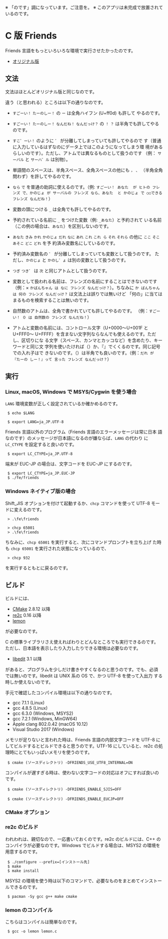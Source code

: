 <!-- -*- coding: utf-8 -*- -->

※ 「のです」調になっています。ご注意を。
※ このアプリは未完成で放置されているのです。

C 版 Friends
============

Friends 言語をもっといろいろな環境で実行させたかったのです。

* [オリジナル版](https://github.com/vain0/VainZero.Friends)

文法
----

文法はほとんどオリジナル版と同じなのです。

違う（と思われる）ところは以下の通りなのです。

* `すごーい！` `たーのしー！` の `ー` は全角ハイフン (U+ff0d) も許して
  やるのです。
* `すごーい！` `たーのしー！` `なんだね！` `なんだっけ？` の `！` `？`
  は半角でも許してやるのです。
* `すこ゛ーい！` のように `゛` が分離してしまっていても許してやるので
  す（普通に入力しているはずなのにデータ上ではこのようになってしまう環
  境があるらしいのです）。ただし、アトムでは異なるものとして扱うのです
  （例： `サーバル` と `サーハ゛ル` は別物）。
* 単語間のスペースは、半角スペース、全角スペースの他にも `，` `、`
  （半角全角問わず）を許してやるのです。
* `なら` `で` を普通の助詞に使えるのです。（例: `すごーい！ あなた 
  が ヒトの フレンズ で、かのじょ が サーバルの フレンズ なら、あなた 
  と かのじょ で ○○できる フレンズ なんだね！`）
* 変数の頭につける `_` は全角でも許してやるのです。
* 予約されている名前に `_` をつけた変数（例: `_あなた`）と予約されて
  いる名前（この例の場合は、`あなた`）を区別しないのです。
* `あなた` `きみ` `かれ` `かのじょ` `だれ` `なに` `あれ` `これ` `これ
  ら` `それ` `それら` の他に `ここ` `そこ` `あそこ` `どこ` `どれ` を予
  約済み変数名にしているのです。
* 予約済み変数名の `゛` が分離してしまっていても変数として扱うのです。
  ただし、`かのじょ` と `かのし゛ょ` は別の変数として扱うのです。
* `つぎ` `つき゛` は `次` と同じアトムとして扱うのです。
* 変数として扱われる名前は、フレンズの名前にすることはできないのです
  （例：× `かばんちゃん は なに フレンズ なんだっけ？`）。ちなみに `か
  ばんちゃん は 何の フレンズ なんだっけ？` は文法上は誤りでは無いけど
  「何の」に当てはまるものを検索することは無いのです。
* 自然数のアトムは、全角で書かれていても許してやるのです。
  （例：`すごーい！ ０ は 自然数の フレンズ なんだね！`）

* アトムと変数の名前には、コントロール文字（U+0000〜U+001F と U+FFF0〜
  U+FFFF）を含まない文字列ならなんでも使えるのです。ただし、区切りにな
  る文字（スペース、カンマとカッコなど）を含めたり、キーワードと同じ文
  字列を使いたければ（）か、『』でくくるのです。同じ記号での入れ子はで
  きないのです。（）は半角でも良いのです。（例：`だれ が 『たーの
  しー！』って 言った フレンズ なんだっけ？`）

実行
----

### Linux, macOS, Windows で MSYS/Cygwin を使う場合

`LANG` 環境変数が正しく設定されているか確かめるのです。

```
 $ echo $LANG
 
 $ export LANG=ja_JP.UTF-8
```

Friends 言語以外のプログラム（Friends 言語のエラーメッセージは常に日本
語なのです）のメッセージが日本語になるのが嫌ならば、`LANG` の代わり
に `LC_CTYPE` を設定すると良いのです。

```
 $ export LC_CTYPE=ja_JP.UTF-8
```

端末が EUC-JP の場合は、文字コードを EUC-JP にするのです。

```
 $ export LC_CTYPE=ja_JP.EUC-JP
 $ ./fe/friends
```

### Windows ネイティブ版の場合

Shift_JIS オプションを付けて起動するか、`chcp` コマンドを使って UTF-8
モードに変えるのです。

```
 > .\fe\friends
```

```
 > chcp 65001
 > .\fe\friends
```

ちなみに、`chcp 65001` を実行すると、次にコマンドプロンプトを立ち上げ
た時も `chcp 65001` を実行された状態になっているので、

```
 > chcp 932
```

を実行するともとに戻るのです。

ビルド
------

ビルドには、

* [CMake](http://www.cmake.org) 2.8.12 以降
* [re2c](http://re2c.org) 0.16 以降
* [lemon](https://www.hwaci.com/sw/lemon/)
 
が必要なのです。

C の標準ライブラリさえ使えればわりとどんなところでも実行できるのです。
ただし、日本語を表示したり入力したりできる環境は必要なのです。

* [libedit](http://thrysoee.dk/editline/) 3.1 以降

があると、プログラムを少しだけ書きやすくなるのと思うのです。でも、必須
では無いのです。libedit は UNIX 系の OS で、かつ UTF-8 を使って入出力
する時しか使えないのです。

手元で確認したコンパイル環境は以下の通りなのです。

* gcc 7.1.1 (Linux)
* gcc 4.8.5 (Linux)
* gcc 6.3.0 (Windows, MSYS2)
* gcc 7.2.1 (Windows, MinGW64)
* Apple clang 802.0.42 (macOS 10.12)
* Visual Studio 2017 (Windows)

メモリが足りないと言われた時は、Friends 言語の内部文字コードを UTF-8
にしてビルドするとビルドできると思うのです。UTF-16 にしていると、re2c
の処理時にとてもいっぱいメモリを使うのです。

```
 $ cmake (ソースディレクトリ) -DFRIENDS_USE_UTF8_INTERNAL=ON
```

コンパイルが遅すぎる時は、使わない文字コードの対応はオフにすれば良いの
です。

```
 $ cmake (ソースディレクトリ) -DFRIENDS_ENABLE_SJIS=OFF
```
```
 $ cmake (ソースディレクトリ) -DFRIENDS_ENABLE_EUCJP=OFF
```

### CMake オプション



### re2c のビルド

われわれは、親切なので、一応書いておくのです。re2c のビルドには、C++
のコンパイラが必要なのです。Windows でビルドする場合は、MSYS2 の環境を
用意するのです。

~~~~~
 $ ./configure --prefix=[インストール先]
 $ make
 $ make install
~~~~~

MSYS2 の環境を使う時は以下のコマンドで、必要なものをまとめてインストー
ルできるのです。

~~~~~
 $ pacman -Sy gcc g++ make cmake
~~~~~

### lemon のコンパイル

こちらはコンパイルは簡単なのです。

~~~~~
 $ gcc -o lemon lemon.c
~~~~~

